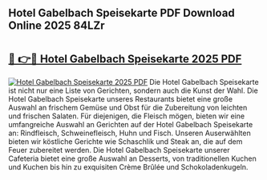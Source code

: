 ## Hotel Gabelbach Speisekarte PDF Download Online 2025 84LZr

# <h2><a href="http://gc77fx.nevu.top/?p=Hotel+Gabelbach+Speisekarte">🔗 👉🔴 Hotel Gabelbach Speisekarte 2025 PDF</a></h2>

[![Hotel Gabelbach Speisekarte 2025 PDF](https://i.imgur.com/dBaPXMq.png)](http://gc77fx.nevu.top/?p=Hotel+Gabelbach+Speisekarte)
Die Hotel Gabelbach Speisekarte ist nicht nur eine Liste von Gerichten, sondern auch die Kunst der Wahl. Die Hotel Gabelbach Speisekarte unseres Restaurants bietet eine große Auswahl an frischem Gemüse und Obst für die Zubereitung von leichten und frischen Salaten. Für diejenigen, die Fleisch mögen, bieten wir eine umfangreiche Auswahl an Gerichten auf der Hotel Gabelbach Speisekarte an: Rindfleisch, Schweinefleisch, Huhn und Fisch. Unseren Auserwählten bieten wir köstliche Gerichte wie Schaschlik und Steak an, die auf dem Feuer zubereitet werden. Die Hotel Gabelbach Speisekarte unserer Cafeteria bietet eine große Auswahl an Desserts, von traditionellen Kuchen und Kuchen bis hin zu exquisiten Crème Brûlée und Schokoladenkugeln.
